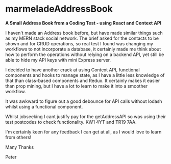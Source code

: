# marmeladeAddressBook

**A Small Address Book from a Coding Test - using React and Context API**

I haven't made an Address book before, but have made similar things such as my MERN stack social network. The brief asked for the contacts to be shown and for CRUD operations, so real test I found was changing my workflows to not incorporate a database, it certainly made me think about how to perform the operations without relying on a backend API, yet still be able to hide my API keys with mini Express server.

I decided to have another crack at using Context API, functional components and hooks to manage state, as I have a little less knowledge of that than class-based components and Redux. 
It certainly makes it easier than prop mining, but I have a lot to learn to make it into a smoother workflow.

It was awkward to figure out a good debounce for API calls without lodash whilst using a functional component.

Whilst jobseeking I cant justify pay for the getAddressAPI so was using their test postcodes to check functionality. KW1 4YT and TR19 7AA.

I'm certainly keen for any feedback I can get at all, as I would love to learn from others!

Many Thanks

Peter
